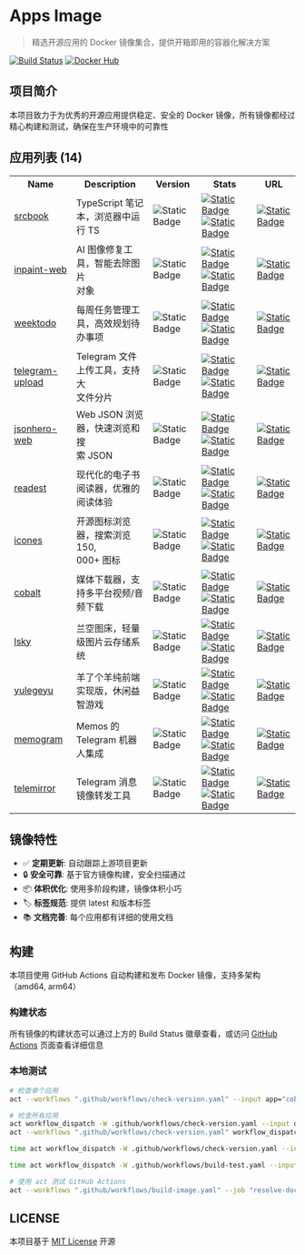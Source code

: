 # Apps Image

> 精选开源应用的 Docker 镜像集合，提供开箱即用的容器化解决方案

[![Build Status](https://img.shields.io/github/actions/workflow/status/aliuq/apps-image/build-image.yaml)](https://github.com/aliuq/apps-image/actions)
[![Docker Hub](https://img.shields.io/badge/Docker%20Hub-aliuq-blue)](https://hub.docker.com/u/aliuq)

## 项目简介

本项目致力于为优秀的开源应用提供稳定、安全的 Docker 镜像，所有镜像都经过精心构建和测试，确保在生产环境中的可靠性

<!-- AppList Start -->
<h2>应用列表 (14)</h2>
<table><tr><th>Name</th><th>Description</th><th>Version</th><th>Stats</th><th>URL</th></tr><tr><td><a href="https://github.com/srcbookdev/srcbook">srcbook</a></td><td>TypeScript 笔记本，浏览器中运<br>行 TS</td><td><img alt="Static Badge" src="https://img.shields.io/badge/latest-0.0.19-blue"></td><td><a href="https://hub.docker.com/r/aliuq/srcbook"><img alt="Static Badge" src="https://img.shields.io/docker/pulls/aliuq/srcbook?label=docker"></a> <a href="https://hub.docker.com/r/aliuq/srcbook"><img alt="Static Badge" src="https://img.shields.io/docker/image-size/aliuq/srcbook?label=image"></a></td><td><a href="apps/srcbook"><img alt="Static Badge" src="https://img.shields.io/badge/README-blue"></a></td></tr><tr><td><a href="https://github.com/lxfater/inpaint-web">inpaint-web</a></td><td>AI 图像修复工具，智能去除图片<br>对象</td><td><img alt="Static Badge" src="https://img.shields.io/badge/latest-f7ff41f-blue"></td><td><a href="https://hub.docker.com/r/aliuq/inpaint-web"><img alt="Static Badge" src="https://img.shields.io/docker/pulls/aliuq/inpaint-web?label=docker"></a> <a href="https://hub.docker.com/r/aliuq/inpaint-web"><img alt="Static Badge" src="https://img.shields.io/docker/image-size/aliuq/inpaint-web?label=image"></a></td><td><a href="apps/inpaint-web"><img alt="Static Badge" src="https://img.shields.io/badge/README-blue"></a></td></tr><tr><td><a href="https://github.com/manuelernestog/weektodo">weektodo</a></td><td>每周任务管理工具，高效规划待<br>办事项</td><td><img alt="Static Badge" src="https://img.shields.io/badge/latest-2.2.0-blue"></td><td><a href="https://hub.docker.com/r/aliuq/weektodo"><img alt="Static Badge" src="https://img.shields.io/docker/pulls/aliuq/weektodo?label=docker"></a> <a href="https://hub.docker.com/r/aliuq/weektodo"><img alt="Static Badge" src="https://img.shields.io/docker/image-size/aliuq/weektodo?label=image"></a></td><td><a href="apps/weektodo"><img alt="Static Badge" src="https://img.shields.io/badge/README-blue"></a></td></tr><tr><td><a href="https://github.com/Nekmo/telegram-upload">telegram-upload</a></td><td>Telegram 文件上传工具，支持大<br>文件分片</td><td><img alt="Static Badge" src="https://img.shields.io/badge/latest-c700f86-blue"></td><td><a href="https://hub.docker.com/r/aliuq/telegram-upload"><img alt="Static Badge" src="https://img.shields.io/docker/pulls/aliuq/telegram-upload?label=docker"></a> <a href="https://hub.docker.com/r/aliuq/telegram-upload"><img alt="Static Badge" src="https://img.shields.io/docker/image-size/aliuq/telegram-upload?label=image"></a></td><td><a href="apps/telegram-upload"><img alt="Static Badge" src="https://img.shields.io/badge/README-blue"></a></td></tr><tr><td><a href="https://github.com/triggerdotdev/jsonhero-web">jsonhero-web</a></td><td>Web JSON 浏览器，快速浏览和搜<br>索 JSON</td><td><img alt="Static Badge" src="https://img.shields.io/badge/latest-1515705-blue"></td><td><a href="https://hub.docker.com/r/aliuq/jsonhero-web"><img alt="Static Badge" src="https://img.shields.io/docker/pulls/aliuq/jsonhero-web?label=docker"></a> <a href="https://hub.docker.com/r/aliuq/jsonhero-web"><img alt="Static Badge" src="https://img.shields.io/docker/image-size/aliuq/jsonhero-web?label=image"></a></td><td><a href="apps/jsonhero-web"><img alt="Static Badge" src="https://img.shields.io/badge/README-blue"></a></td></tr><tr><td><a href="https://github.com/readest/readest">readest</a></td><td>现代化的电子书阅读器，优雅的<br>阅读体验</td><td><img alt="Static Badge" src="https://img.shields.io/badge/latest-0.9.71-blue"></td><td><a href="https://hub.docker.com/r/aliuq/readest"><img alt="Static Badge" src="https://img.shields.io/docker/pulls/aliuq/readest?label=docker"></a> <a href="https://hub.docker.com/r/aliuq/readest"><img alt="Static Badge" src="https://img.shields.io/docker/image-size/aliuq/readest?label=image"></a></td><td><a href="apps/readest"><img alt="Static Badge" src="https://img.shields.io/badge/README-blue"></a></td></tr><tr><td><a href="https://github.com/antfu-collective/icones">icones</a></td><td>开源图标浏览器，搜索浏览 150,<br>000+ 图标</td><td><img alt="Static Badge" src="https://img.shields.io/badge/latest-ac522b6-blue"></td><td><a href="https://hub.docker.com/r/aliuq/icones"><img alt="Static Badge" src="https://img.shields.io/docker/pulls/aliuq/icones?label=docker"></a> <a href="https://hub.docker.com/r/aliuq/icones"><img alt="Static Badge" src="https://img.shields.io/docker/image-size/aliuq/icones?label=image"></a></td><td><a href="apps/icones"><img alt="Static Badge" src="https://img.shields.io/badge/README-blue"></a></td></tr><tr><td><a href="https://github.com/imputnet/cobalt">cobalt</a></td><td>媒体下载器，支持多平台视频/音<br>频下载</td><td><img alt="Static Badge" src="https://img.shields.io/badge/latest-11.3-blue"></td><td><a href="https://hub.docker.com/r/aliuq/cobalt"><img alt="Static Badge" src="https://img.shields.io/docker/pulls/aliuq/cobalt?label=docker"></a> <a href="https://hub.docker.com/r/aliuq/cobalt"><img alt="Static Badge" src="https://img.shields.io/docker/image-size/aliuq/cobalt?label=image"></a></td><td><a href="apps/cobalt"><img alt="Static Badge" src="https://img.shields.io/badge/README-blue"></a></td></tr><tr><td><a href="https://github.com/lsky-org/lsky-pro">lsky</a></td><td>兰空图床，轻量级图片云存储系<br>统</td><td><img alt="Static Badge" src="https://img.shields.io/badge/latest-2.1-blue"></td><td><a href="https://hub.docker.com/r/aliuq/lsky"><img alt="Static Badge" src="https://img.shields.io/docker/pulls/aliuq/lsky?label=docker"></a> <a href="https://hub.docker.com/r/aliuq/lsky"><img alt="Static Badge" src="https://img.shields.io/docker/image-size/aliuq/lsky?label=image"></a></td><td><a href="apps/lsky"><img alt="Static Badge" src="https://img.shields.io/badge/README-blue"></a></td></tr><tr><td><a href="https://github.com/liyupi/yulegeyu">yulegeyu</a></td><td>羊了个羊纯前端实现版，休闲益<br>智游戏</td><td><img alt="Static Badge" src="https://img.shields.io/badge/latest-4b9de83-blue"></td><td><a href="https://hub.docker.com/r/aliuq/yulegeyu"><img alt="Static Badge" src="https://img.shields.io/docker/pulls/aliuq/yulegeyu?label=docker"></a> <a href="https://hub.docker.com/r/aliuq/yulegeyu"><img alt="Static Badge" src="https://img.shields.io/docker/image-size/aliuq/yulegeyu?label=image"></a></td><td><a href="apps/yulegeyu"><img alt="Static Badge" src="https://img.shields.io/badge/README-blue"></a></td></tr><tr><td><a href="https://github.com/usememos/telegram-integration">memogram</a></td><td>Memos 的 Telegram 机器人集成</td><td><img alt="Static Badge" src="https://img.shields.io/badge/latest-0.3.0-blue"></td><td><a href="https://hub.docker.com/r/aliuq/memogram"><img alt="Static Badge" src="https://img.shields.io/docker/pulls/aliuq/memogram?label=docker"></a> <a href="https://hub.docker.com/r/aliuq/memogram"><img alt="Static Badge" src="https://img.shields.io/docker/image-size/aliuq/memogram?label=image"></a></td><td><a href="apps/memogram"><img alt="Static Badge" src="https://img.shields.io/badge/README-blue"></a></td></tr><tr><td><a href="https://github.com/khoben/telemirror">telemirror</a></td><td>Telegram 消息镜像转发工具</td><td><img alt="Static Badge" src="https://img.shields.io/badge/latest-90c52b1-blue"></td><td><a href="https://hub.docker.com/r/aliuq/telemirror"><img alt="Static Badge" src="https://img.shields.io/docker/pulls/aliuq/telemirror?label=docker"></a> <a href="https://hub.docker.com/r/aliuq/telemirror"><img alt="Static Badge" src="https://img.shields.io/docker/image-size/aliuq/telemirror?label=image"></a></td><td><a href="apps/telemirror"><img alt="Static Badge" src="https://img.shields.io/badge/README-blue"></a></td></tr></table>

<!-- AppList End -->

## 镜像特性

- ✅ **定期更新**: 自动跟踪上游项目更新
- 🔒 **安全可靠**: 基于官方镜像构建，安全扫描通过
- 📦 **体积优化**: 使用多阶段构建，镜像体积小巧
- 🏷️ **标签规范**: 提供 latest 和版本标签
- 📚 **文档完善**: 每个应用都有详细的使用文档

## 构建

本项目使用 GitHub Actions 自动构建和发布 Docker 镜像，支持多架构（amd64, arm64）

### 构建状态

所有镜像的构建状态可以通过上方的 Build Status 徽章查看，或访问 [GitHub Actions](https://github.com/aliuq/apps-image/actions) 页面查看详细信息

### 本地测试

```bash
# 检查单个应用
act --workflows ".github/workflows/check-version.yaml" --input app="cobalt" workflow_dispatch

# 检查所有应用
act workflow_dispatch -W .github/workflows/check-version.yaml --input debug=true
act --workflows ".github/workflows/check-version.yaml" workflow_dispatch

time act workflow_dispatch -W .github/workflows/check-version.yaml --input debug=true --input context=apps/yulegeyu

time act workflow_dispatch -W .github/workflows/build-test.yaml --input debug=true --input context=apps/telemirror

# 使用 act 测试 GitHub Actions
act --workflows ".github/workflows/build-image.yaml" --job "resolve-docker-metadata" --input context="apps/cobalt" --input debug="true" workflow_dispatch
```

## LICENSE

本项目基于 [MIT License](./LICENSE) 开源
